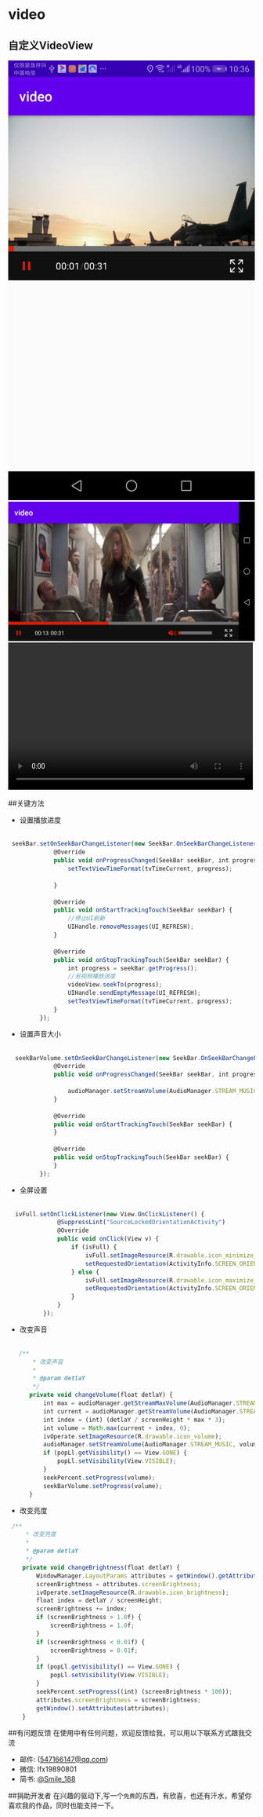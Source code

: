 

# video
## 自定义VideoView
![image](https://github.com/liufx/video/blob/master/image/1.jpg)
![image](https://github.com/liufx/video/blob/master/image/2.jpg)
<video src="https://github.com/liufx/video/blob/master/image/20200512103723.mp4" controls="controls" width="500" height="300">您的浏览器不支持播放该视频！</video>


##关键方法

* 设置播放进度

```javascript

 seekBar.setOnSeekBarChangeListener(new SeekBar.OnSeekBarChangeListener() {
             @Override
             public void onProgressChanged(SeekBar seekBar, int progress, boolean fromUser) {
                 setTextViewTimeFormat(tvTimeCurrent, progress);

             }

             @Override
             public void onStartTrackingTouch(SeekBar seekBar) {
                 //停止UI刷新
                 UIHandle.removeMessages(UI_REFRESH);
             }

             @Override
             public void onStopTrackingTouch(SeekBar seekBar) {
                 int progress = seekBar.getProgress();
                 //另视频播放进度
                 videoView.seekTo(progress);
                 UIHandle.sendEmptyMessage(UI_REFRESH);
                 setTextViewTimeFormat(tvTimeCurrent, progress);
             }
         });

```
* 设置声音大小

```javascript

  seekBarVolume.setOnSeekBarChangeListener(new SeekBar.OnSeekBarChangeListener() {
             @Override
             public void onProgressChanged(SeekBar seekBar, int progress, boolean fromUser) {

                 audioManager.setStreamVolume(AudioManager.STREAM_MUSIC, progress, 0);
             }

             @Override
             public void onStartTrackingTouch(SeekBar seekBar) {
             }

             @Override
             public void onStopTrackingTouch(SeekBar seekBar) {
             }
         });

```
* 全屏设置

```javascript

  ivFull.setOnClickListener(new View.OnClickListener() {
              @SuppressLint("SourceLockedOrientationActivity")
              @Override
              public void onClick(View v) {
                  if (isFull) {
                      ivFull.setImageResource(R.drawable.icon_minimize_press);
                      setRequestedOrientation(ActivityInfo.SCREEN_ORIENTATION_PORTRAIT);
                  } else {
                      ivFull.setImageResource(R.drawable.icon_maximize_press);
                      setRequestedOrientation(ActivityInfo.SCREEN_ORIENTATION_LANDSCAPE);
                  }
              }
          });

```
* 改变声音

```javascript

   /**
       * 改变声音
       *
       * @param detlaY
       */
      private void changeVolume(float detlaY) {
          int max = audioManager.getStreamMaxVolume(AudioManager.STREAM_MUSIC);
          int current = audioManager.getStreamVolume(AudioManager.STREAM_MUSIC);
          int index = (int) (detlaY / screenHeight * max * 3);
          int volume = Math.max(current + index, 0);
          ivOperate.setImageResource(R.drawable.icon_volume);
          audioManager.setStreamVolume(AudioManager.STREAM_MUSIC, volume, 0);
          if (popLl.getVisibility() == View.GONE) {
              popLl.setVisibility(View.VISIBLE);
          }
          seekPercent.setProgress(volume);
          seekBarVolume.setProgress(volume);
      }


```
* 改变亮度
```javascript
 /**
     * 改变亮度
     *
     * @param detlaY
     */
    private void changeBrightness(float detlaY) {
        WindowManager.LayoutParams attributes = getWindow().getAttributes();
        screenBrightness = attributes.screenBrightness;
        ivOperate.setImageResource(R.drawable.icon_brightness);
        float index = detlaY / screenHeight;
        screenBrightness += index;
        if (screenBrightness > 1.0f) {
            screenBrightness = 1.0f;
        }
        if (screenBrightness < 0.01f) {
            screenBrightness = 0.01f;
        }
        if (popLl.getVisibility() == View.GONE) {
            popLl.setVisibility(View.VISIBLE);
        }
        seekPercent.setProgress((int) (screenBrightness * 100));
        attributes.screenBrightness = screenBrightness;
        getWindow().setAttributes(attributes);
    }


```


##有问题反馈
在使用中有任何问题，欢迎反馈给我，可以用以下联系方式跟我交流

* 邮件: (547166147@qq.com)
* 微信: lfx19890801
* 简书: [@Smile_188](https://www.jianshu.com/u/cc3ecc8ef368)

##捐助开发者
在兴趣的驱动下,写一个`免费`的东西，有欣喜，也还有汗水，希望你喜欢我的作品，同时也能支持一下。


